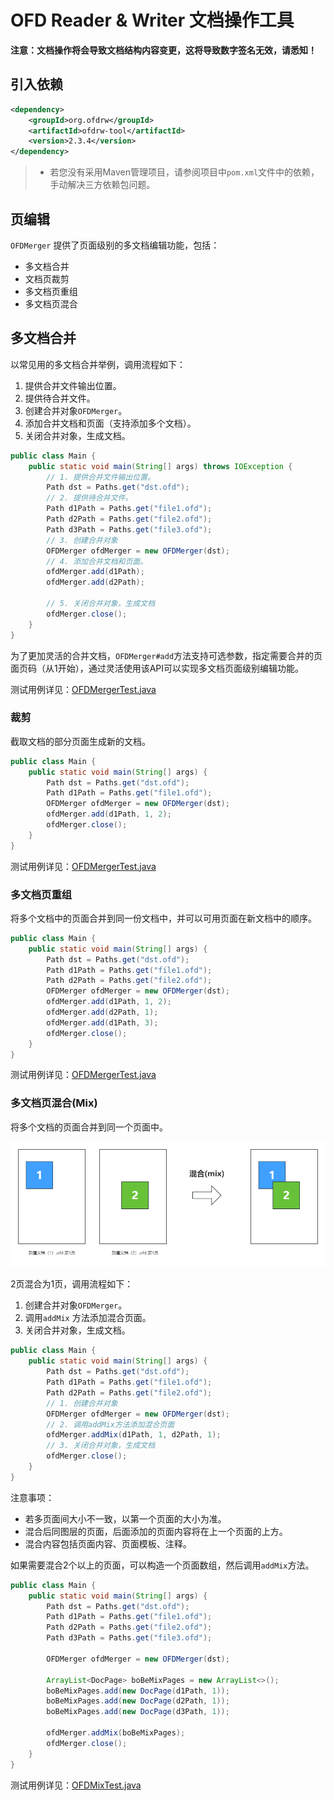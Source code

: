 # OFD Reader & Writer 文档操作工具

**注意：文档操作将会导致文档结构内容变更，这将导致数字签名无效，请悉知！**

## 引入依赖

```xml
<dependency>
    <groupId>org.ofdrw</groupId>
    <artifactId>ofdrw-tool</artifactId>
    <version>2.3.4</version>
</dependency>
```

> - 若您没有采用Maven管理项目，请参阅项目中`pom.xml`文件中的依赖，手动解决三方依赖包问题。


## 页编辑

`OFDMerger` 提供了页面级别的多文档编辑功能，包括：

- 多文档合并
- 文档页裁剪
- 多文档页重组
- 多文档页混合

## 多文档合并

以常见用的多文档合并举例，调用流程如下：

1. 提供合并文件输出位置。
2. 提供待合并文件。
3. 创建合并对象`OFDMerger`。
4. 添加合并文档和页面（支持添加多个文档）。
5. 关闭合并对象，生成文档。

```java
public class Main {
    public static void main(String[] args) throws IOException {
        // 1. 提供合并文件输出位置。
        Path dst = Paths.get("dst.ofd");
        // 2. 提供待合并文件。
        Path d1Path = Paths.get("file1.ofd");
        Path d2Path = Paths.get("file2.ofd");
        Path d3Path = Paths.get("file3.ofd");
        // 3. 创建合并对象
        OFDMerger ofdMerger = new OFDMerger(dst);
        // 4. 添加合并文档和页面。
        ofdMerger.add(d1Path);
        ofdMerger.add(d2Path);
        
        // 5. 关闭合并对象，生成文档
        ofdMerger.close();
    }
}
```

为了更加灵活的合并文档，`OFDMerger#add`方法支持可选参数，指定需要合并的页面页码（从1开始），通过灵活使用该API可以实现多文档页面级别编辑功能。

测试用例详见：[OFDMergerTest.java](./src/test/java/org/ofdrw/tool/merge/OFDMergerTest.java)


### 裁剪

截取文档的部分页面生成新的文档。

```java
public class Main {
    public static void main(String[] args) {
        Path dst = Paths.get("dst.ofd");
        Path d1Path = Paths.get("file1.ofd");
        OFDMerger ofdMerger = new OFDMerger(dst);
        ofdMerger.add(d1Path, 1, 2);
        ofdMerger.close();
    }
}
```

测试用例详见：[OFDMergerTest.java](./src/test/java/org/ofdrw/tool/merge/OFDMergerTest.java)


### 多文档页重组

将多个文档中的页面合并到同一份文档中，并可以可用页面在新文档中的顺序。

```java
public class Main {
    public static void main(String[] args) {
        Path dst = Paths.get("dst.ofd");
        Path d1Path = Paths.get("file1.ofd");
        Path d2Path = Paths.get("file2.ofd");
        OFDMerger ofdMerger = new OFDMerger(dst);
        ofdMerger.add(d1Path, 1, 2);
        ofdMerger.add(d2Path, 1);
        ofdMerger.add(d1Path, 3);
        ofdMerger.close();
    }
}
```

测试用例详见：[OFDMergerTest.java](./src/test/java/org/ofdrw/tool/merge/OFDMergerTest.java)


### 多文档页混合(Mix)

将多个文档的页面合并到同一个页面中。

![页面混合](./doc/img/页面混合.png)

2页混合为1页，调用流程如下：

1. 创建合并对象`OFDMerger`。
2. 调用`addMix` 方法添加混合页面。
3. 关闭合并对象，生成文档。

```java
public class Main {
    public static void main(String[] args) {
        Path dst = Paths.get("dst.ofd");
        Path d1Path = Paths.get("file1.ofd");
        Path d2Path = Paths.get("file2.ofd");
        // 1. 创建合并对象
        OFDMerger ofdMerger = new OFDMerger(dst);
        // 2. 调用addMix方法添加混合页面
        ofdMerger.addMix(d1Path, 1, d2Path, 1);
        // 3. 关闭合并对象，生成文档
        ofdMerger.close();
    }
}
```


注意事项：

- 若多页面间大小不一致，以第一个页面的大小为准。
- 混合后同图层的页面，后面添加的页面内容将在上一个页面的上方。
- 混合内容包括页面内容、页面模板、注释。


如果需要混合2个以上的页面，可以构造一个页面数组，然后调用`addMix`方法。

```java
public class Main {
    public static void main(String[] args) {
        Path dst = Paths.get("dst.ofd");
        Path d1Path = Paths.get("file1.ofd");
        Path d2Path = Paths.get("file2.ofd");
        Path d3Path = Paths.get("file3.ofd");
        
        OFDMerger ofdMerger = new OFDMerger(dst);
        
        ArrayList<DocPage> boBeMixPages = new ArrayList<>();
        boBeMixPages.add(new DocPage(d1Path, 1));
        boBeMixPages.add(new DocPage(d2Path, 1));
        boBeMixPages.add(new DocPage(d3Path, 1));
        
        ofdMerger.addMix(boBeMixPages);
        ofdMerger.close();
    }
}
```

测试用例详见：[OFDMixTest.java](./src/test/java/org/ofdrw/tool/merge/OFDMixTest.java)
